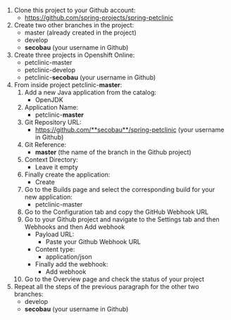 1. Clone this project to your Github account:
    - https://github.com/spring-projects/spring-petclinic
1. Create two other branches in the project:
    - master (already created in the project)
    - develop
    - **secobau** (your username in Github)
1. Create three projects in Openshift Online:
    - petclinic-master
    - petclinic-develop
    - petclinic-**secobau** (your username in Github)
1. From inside project petclinic-**master**:
    1. Add a new Java application from the catalog:
        - OpenJDK
    1. Application Name: 
        - petclinic-**master**
    1. Git Repository URL: 
        - https://github.com/**secobau**/spring-petclinic (your username in Github)
    1. Git Reference:
        - **master** (the name of the branch in the Github project)
    1. Context Directory:
        - Leave it empty
    1. Finally create the application:
        - Create
    1. Go to the Builds page and select the corresponding build for your new application:
        - petclinic-master
    1. Go to the Configuration tab and copy the GitHub Webhook URL
    1. Go to your Github project and navigate to the Settings tab and then Webhooks and then Add webhook
        - Payload URL:
            - Paste your Github Webhook URL
        - Content type:
            - application/json
        - Finally add the webhook:
            - Add webhook
    1. Go to the Overview page and check the status of your project
1. Repeat all the steps of the previous paragraph for the other two branches:
    - develop
    - **secobau** (your username in Github)

